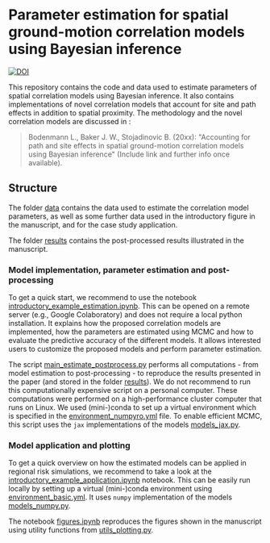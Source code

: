 # Parameter estimation for spatial ground-motion correlation models using Bayesian inference

[![DOI](https://zenodo.org/badge/542139247.svg)](https://zenodo.org/badge/latestdoi/542139247)

This repository contains the code and data used to estimate parameters of spatial correlation models using Bayesian inference. It also contains implementations of novel correlation models that account for site and path effects in addition to spatial proximity. The methodology and the novel correlation models are discussed in :
> Bodenmann L., Baker J. W., Stojadinovic B. (20xx): "Accounting for path and site effects in spatial ground-motion correlation models using Bayesian inference" (Include link and further info once available).

## Structure

The folder [data](data/) contains the data used to estimate the correlation model parameters, as well as some further data used in the introductory figure in the manuscript, and for the case study application.

The folder [results](results/) contains the post-processed results illustrated in the manuscript.

### Model implementation, parameter estimation and post-processing

To get a quick start, we recommend to use the notebook [introductory_example_estimation.ipynb](introductory_example_estimation.ipynb). This can be opened on a remote server (e.g., Google Colaboratory) and does not require a local python installation. It explains how the proposed correlation models are implemented, how the parameters are estimated using MCMC and how to evaluate the predictive accuracy of the different models. It allows interested users to customize the proposed models and perform parameter estimation. 

The script [main_estimate_postprocess.py](main_estimate_postprocess.py) performs all computations - from model estimation to post-processing - to reproduce the results presented in the paper (and stored in the folder [results](results/)). We do not recommend to run this computationally expensive script on a personal computer. These computations were performed on a high-performance cluster computer that runs on Linux. We used (mini-)conda to set up a virtual environment which is specified in the [environment_numpyro.yml](environment_numpyro.yml) file. To enable efficient MCMC, this script uses the `jax` implementations of the models [models_jax.py](models_jax.py).

### Model application and plotting

To get a quick overview on how the estimated models can be applied in regional risk simulations, we recommend to take a look at the [introductory_example_application.ipynb](introductory_example_application.ipynb) notebook. This can be easily run locally by setting up a virtual (mini-)conda environment using [environment_basic.yml](environment_basic.yml). It uses `numpy` implementation of the models [models_numpy.py](models_numpy.py).

The notebook [figures.ipynb](figures.ipynb) reproduces the figures shown in the manuscript using utility functions from [utils_plotting.py](utils_plotting.py).






